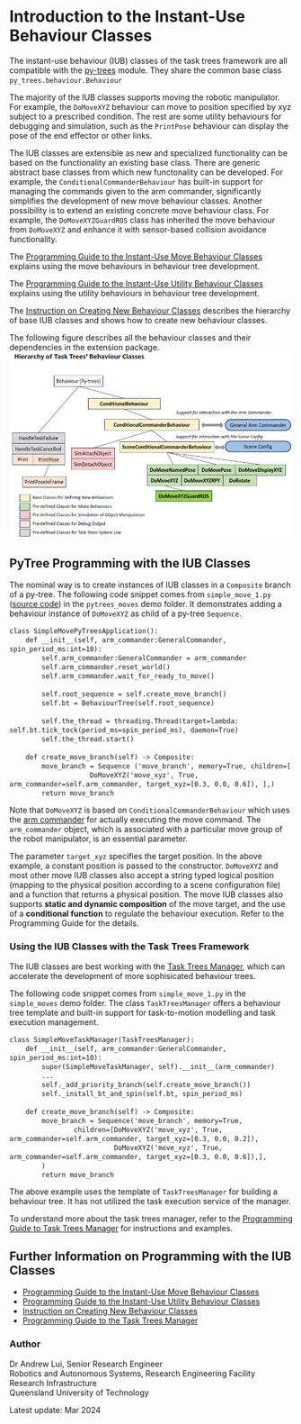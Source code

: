 # Introduction to the Instant-Use Behaviour Classes 

The instant-use behaviour (IUB) classes of the task trees framework are all compatible with the [py-trees](https://github.com/splintered-reality/py_trees) module. They share the common base class `py_trees.behaviour.Behaviour`

The majority of the IUB classes supports moving the robotic manipulator. For example, the `DoMoveXYZ` behaviour can move to position specified by xyz subject to a prescribed condition. The rest are some utility behaviours for debugging and simulation, such as the `PrintPose` behaviour can display the pose of the end effector or other links. 

The IUB classes are extensible as new and specialized functionality can be based on the functionality an existing base class. There are generic abstract base classes from which new functonality can be developed. For example, the `ConditionalCommanderBehaviour` has built-in support for managing the commands given to the arm commander, significantly simplifies the development of new move behaviour classes. Another possibility is to extend an existing concrete move behaviour class. For example, the `DoMoveXYZGuardROS` class has inherited the move behaviour from `DoMoveXYZ` and enhance it with sensor-based collision avoidance functionality.  

The [Programming Guide to the Instant-Use Move Behaviour Classes](BEHAVIOURS_GUIDE_MOVE.md) explains using the move behaviours in behaviour tree development.

The [Programming Guide to the Instant-Use Utility Behaviour Classes](BEHAVIOURS_GUIDE_UTILITY.md) explains using the utility behaviours in behaviour tree development.

The [Instruction on Creating New Behaviour Classes](BEHAVIOURS_CREATE.md) describes the hierarchy of base IUB classes and shows how to create new behaviour classes.

The following figure describes all the behaviour classes and their dependencies in the extension package.
![Hierarchy of Behaviour Classes](../assets/TaskTreeBehaviourHierarchy.png)

## PyTree Programming with the IUB Classes

The nominal way is to create instances of IUB classes in a `Composite` branch of a py-tree. The following code snippet comes from `simple_move_1.py` ([source code](../../demos/pytrees_moves/simple_move_1.py)) in the `pytrees_moves` demo folder. It demonstrates adding a behaviour instance of `DoMoveXYZ` as child of a py-tree `Sequence`.

```
class SimpleMovePyTreesApplication():
    def __init__(self, arm_commander:GeneralCommander, spin_period_ms:int=10):
        self.arm_commander:GeneralCommander = arm_commander
        self.arm_commander.reset_world()
        self.arm_commander.wait_for_ready_to_move()

        self.root_sequence = self.create_move_branch()
        self.bt = BehaviourTree(self.root_sequence) 

        self.the_thread = threading.Thread(target=lambda: self.bt.tick_tock(period_ms=spin_period_ms), daemon=True)
        self.the_thread.start()  
    
    def create_move_branch(self) -> Composite:
        move_branch = Sequence ('move_branch', memory=True, children=[
                    DoMoveXYZ('move_xyz', True, arm_commander=self.arm_commander, target_xyz=[0.3, 0.0, 0.6]), ],)
        return move_branch
```
Note that `DoMoveXYZ` is based on `ConditionalCommanderBehaviour` which uses the [arm commander](https://github.com/REF-RAS/arm_commander) for actually executing the move command. The `arm_commander` object, which is associated with a particular move group of the robot manipulator, is an essential parameter. 

The parameter `target_xyz` specifies the target position. In the above example, a constant position is passed to the constructor. `DoMoveXYZ` and most other move IUB classes also accept a string typed logical position (mapping to the physical position according to a scene configuration file) and a function that returns a physical position. The move IUB classes also supports **static and dynamic composition** of the move target, and the use of a **conditional function** to regulate the behaviour execution. Refer to the Programming Guide for the details. 

### Using the IUB Classes with the Task Trees Framework

The IUB classes are best working with the [Task Trees Manager](TASK_TREES_MANAGER.md), which can accelerate the development of more sophisicated behaviour trees. 

The following code snippet comes from `simple_move_1.py` in the `simple_moves` demo folder. The class `TaskTreesManager` offers a behaviour tree template and built-in support for task-to-motion modelling and task execution management. 
```
class SimpleMoveTaskManager(TaskTreesManager):
    def __init__(self, arm_commander:GeneralCommander, spin_period_ms:int=10):
        super(SimpleMoveTaskManager, self).__init__(arm_commander)
        ...
        self._add_priority_branch(self.create_move_branch())
        self._install_bt_and_spin(self.bt, spin_period_ms)
    
    def create_move_branch(self) -> Composite:
        move_branch = Sequence('move_branch', memory=True,
                children=[DoMoveXYZ('move_xyz', True, arm_commander=self.arm_commander, target_xyz=[0.3, 0.0, 0.2]), 
                          DoMoveXYZ('move_xyz', True, arm_commander=self.arm_commander, target_xyz=[0.3, 0.0, 0.6]),],
        )
        return move_branch
```
The above example uses the template of `TaskTreesManager` for building a behaviour tree. It has not utilized the task execution service of the manager. 

To understand more about the task trees manager, refer to the [Programming Guide to Task Trees Manager](TASK_TREES_MANAGER.md) for instructions and examples.


## Further Information on Programming with the IUB Classes

- [Programming Guide to the Instant-Use Move Behaviour Classes](BEHAVIOURS_GUIDE_MOVE.md)
- [Programming Guide to the Instant-Use Utility Behaviour Classes](BEHAVIOURS_GUIDE_UTILITY.md)
- [Instruction on Creating New Behaviour Classes](BEHAVIOURS_CREATE.md) 
- [Programming Guide to the Task Trees Manager](TASK_TREES_MANAGER.md)

### Author

Dr Andrew Lui, Senior Research Engineer <br />
Robotics and Autonomous Systems, Research Engineering Facility <br />
Research Infrastructure <br />
Queensland University of Technology <br />

Latest update: Mar 2024
